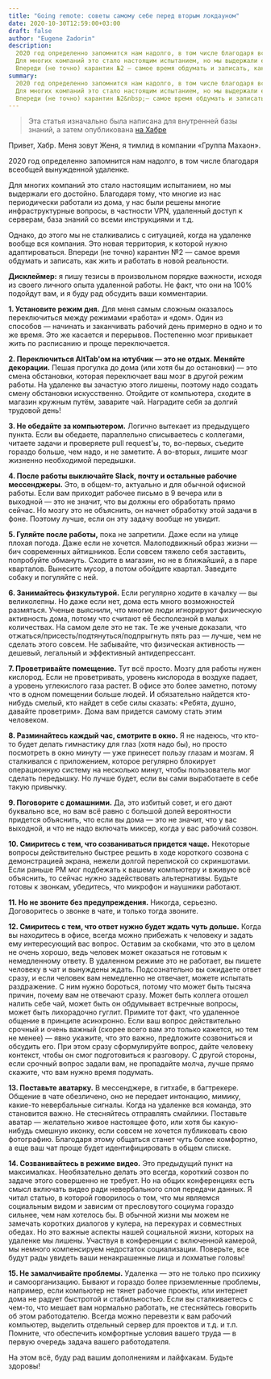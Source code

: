 ```yaml
---
title: "Going remote: советы самому себе перед вторым локдауном"
date: 2020-10-30T12:59:00+03:00
draft: false
author: "Eugene Zadorin"
description:
  2020 год определенно запомнится нам надолго, в том числе благодаря всеобщей вынужденной удаленке.
  Для многих компаний это стало настоящим испытанием, но мы выдержали его достойно.
  Впереди (не точно) карантин №2 — самое время обдумать и записать, как жить и работать в новой реальности
summary:
  2020 год определенно запомнится нам надолго, в том числе благодаря всеобщей вынужденной удаленке.
  Для многих компаний это стало настоящим испытанием, но мы выдержали его достойно.
  Впереди (не точно) карантин №2&nbsp;— самое время обдумать и записать, как жить и работать в новой реальности
---
```


>Эта статья изначально была написана для внутренней базы знаний, а затем опубликована [на Хабре](https://habr.com/ru/post/525776/)

Привет, Хабр. Меня зовут Женя, я тимлид в компании «Группа Махаон».

2020 год определенно запомнится нам надолго, в том числе благодаря всеобщей вынужденной удаленке.

Для многих компаний это стало настоящим испытанием, но мы выдержали его достойно. Благодаря тому, что многие из нас периодически работали из дома, у нас были решены многие инфраструктурные вопросы, в частности VPN, удаленный доступ к серверам, база знаний со всеми инструкциями и т.д.

Однако, до этого мы не сталкивались с ситуацией, когда на удаленке вообще вся компания. Это новая территория, к которой нужно адаптироваться. Впереди (не точно) карантин №2&nbsp;— самое время обдумать и записать, как жить и работать в новой реальности.

**Дисклеймер:** я пишу тезисы в произвольном порядке важности, исходя из своего личного опыта удаленной работы. Не факт, что они на 100% подойдут вам, и я буду рад обсудить ваши комментарии.

**1. Установите режим дня.** Для меня самым сложным оказалось переключиться между режимами «работа» и «дом». Один из способов&nbsp;— начинать и заканчивать рабочий день примерно в одно и то же время. Это же касается и перерывов. Постепенно мозг привыкает жить по расписанию и проще переключается.

**2. Переключиться AltTab'ом на ютубчик&nbsp;— это не отдых. Меняйте декорации.** Пешая прогулка до дома (или хотя бы до остановки)&nbsp;— это смена обстановки, которая переключает ваш мозг в другой режим работы. На удаленке вы зачастую этого лишены, поэтому надо создать смену обстановки искусственно. Отойдите от компьютера, сходите в магазин кружным путём, заварите чай. Наградите себя за долгий трудовой день!

**3. Не обедайте за компьютером.** Логично вытекает из предыдущего пункта. Если вы обедаете, параллельно списываетесь с коллегами, читаете задачи и проверяете pull request'ы, то, во-первых, съедите гораздо больше, чем надо, и не заметите. А во-вторых, лишите мозг жизненно необходимой передышки.

**4. После работы выключайте Slack, почту и остальные рабочие мессенджеры.** Это, в общем-то, актуально и для обычной офисной работы. Если вам приходит рабочее письмо в 9 вечера или в выходной&nbsp;— это не значит, что вы должны его обработать прямо сейчас. Но мозгу это не объяснить, он начнет обработку этой задачи в фоне. Поэтому лучше, если он эту задачу вообще не увидит.

**5. Гуляйте после работы,** пока не запретили. Даже если на улице плохая погода. Даже если не хочется. Малоподвижный образ жизни&nbsp;— бич современных айтишников. Если совсем тяжело себя заставить, попробуйте обмануть. Сходите в магазин, но не в ближайший, а в паре кварталов. Вынесите мусор, а потом обойдите квартал. Заведите собаку и погуляйте с ней.

**6. Занимайтесь физкультурой.** Если регулярно ходите в качалку&nbsp;— вы великолепны. Но даже если нет, дома есть много возможностей размяться. Ученые выяснили, что многие люди игнорируют физическую активность дома, потому что считают её бесполезной в малых количествах. На самом деле это не так. Те же ученые доказали, что отжаться/присесть/подтянуться/подпрыгнуть пять раз&nbsp;— лучше, чем не сделать этого совсем. Не забывайте, что физическая активность&nbsp;— дешевый, легальный и эффективный антидепрессант.

**7. Проветривайте помещение.** Тут всё просто. Мозгу для работы нужен кислород. Если не проветривать, уровень кислорода в воздухе падает, а уровень углекислого газа растет. В офисе это более заметно, потому что в одном помещении больше людей. И обязательно найдется кто-нибудь смелый, кто найдет в себе силы сказать: «Ребята, душно, давайте проветрим». Дома вам придется самому стать этим человеком.

**8. Разминайтесь каждый час, смотрите в окно.** Я не надеюсь, что кто-то будет делать гимнастику для глаз (хотя надо бы), но просто посмотреть в окно минуту&nbsp;— уже принесет пользу глазам и мозгам. Я сталкивался с приложением, которое регулярно блокирует операционную систему на несколько минут, чтобы пользователь мог сделать передышку. Но лучше будет, если вы сами выработаете в себе такую привычку.

**9. Поговорите с домашними.** Да, это избитый совет, и его дают буквально все, но вам всё равно с большой долей вероятности придется объяснить, что если вы дома&nbsp;— это не значит, что у вас выходной, и что не надо включать миксер, когда у вас рабочий созвон.

**10. Смиритесь с тем, что созваниваться придется чаще.** Некоторые вопросы действительно быстрее решить в ходе короткого созвона с демонстрацией экрана, нежели долгой перепиской со скриншотами. Если раньше PM мог подбежать к вашему компьютеру и вживую всё объяснить, то сейчас нужно задействовать альтернативы. Будьте готовы к звонкам, убедитесь, что микрофон и наушники работают.

**11. Но не звоните без предупреждения.** Никогда, серьезно. Договоритесь о звонке в чате, и только тогда звоните.

**12. Смиритесь с тем, что ответ нужно будет ждать чуть дольше.** Когда вы находитесь в офисе, всегда можно прибежать к человеку и задать ему интересующий вас вопрос. Оставим за скобками, что это в целом не очень хорошо, ведь человек может оказаться не готовым к немедленному ответу. В удаленном режиме это не работает, вы пишете человеку в чат и вынуждены ждать. Подсознательно вы ожидаете ответ сразу, и если человек вам немедленно не отвечает, можете испытать раздражение. С ним нужно бороться, потому что может быть тысяча причин, почему вам не отвечают сразу. Может быть коллега отошел налить себе чай, может быть он обдумывает встречные вопросы, может быть лихорадочно гуглит. Примите тот факт, что удаленное общение в принципе асинхронно. Если ваш вопрос действительно срочный и очень важный (скорее всего вам это только кажется, но тем не менее)&nbsp;— явно укажите, что это важно, предложите созвониться и обсудить его. При этом сразу сформулируйте вопрос, дайте человеку контекст, чтобы он смог подготовиться к разговору. С другой стороны, если срочный вопрос задали вам, не пропадайте молча, лучше прямо скажите, что вам нужно время подумать.

**13. Поставьте аватарку.** В мессенджере, в гитхабе, в багтрекере. Общение в чате обезличено, оно не передает интонацию, мимику, какие-то невербальные сигналы. Когда на удаленке вся команда, это становится важно. Не стесняйтесь отправлять смайлики. Поставьте аватар&nbsp;— желательно живое настоящее фото, или хотя бы какую-нибудь смешную иконку, если совсем не хочется публиковать свою фотографию. Благодаря этому общаться станет чуть более комфортно, а еще ваш чат проще будет идентифицировать в общем списке.

**14. Созванивайтесь в режиме видео.** Это предыдущий пункт на максималках. Необязательно делать это всегда, короткий созвон по задаче этого совершенно не требует. Но на общих конференциях есть смысл включать видео ради невербального слоя передачи данных. Я читал статью, в которой говорилось о том, что мы являемся социальным видом и зависим от пресловутого социума гораздо сильнее, чем нам хотелось бы. В обычной жизни мы можем не замечать коротких диалогов у кулера, на перекурах и совместных обедах. Но это важные аспекты нашей социальной жизни, которых на удаленке мы лишены. Участвуя в конференции с включенной камерой, мы немного компенсируем недостаток социализации. Поверьте, все будут рады увидеть ваши ненакрашенные лица и лохматые головы!

**15. Не замалчивайте проблемы.** Удаленка&nbsp;— это не только про психику и самоорганизацию. Бывают и гораздо более приземленные проблемы, например, если компьютер не тянет рабочие проекты, или интернет дома не радует быстротой и стабильностью. Если вы сталкиваетесь с чем-то, что мешает вам нормально работать, не стесняйтесь говорить об этом работодателю. Всегда можно перевезти к вам рабочий компьютер, выделить отдельный сервер для проектов и т.д. и т.п. Помните, что обеспечить комфортные условия вашего труда&nbsp;— в первую очередь задача вашего работодателя.

На этом всё, буду рад вашим дополнениям и лайфхакам. Будьте здоровы!
